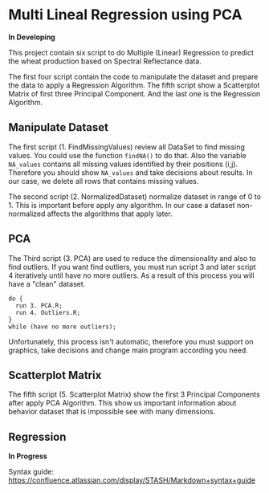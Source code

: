 # Multi Lineal Regression using PCA

__In Developing__

This project contain six script to do Multiple (Linear) Regression to predict the wheat production based on Spectral Reflectance data.

The first four script contain the code to manipulate the dataset and prepare the data to apply a Regression Algorithm. The fifth script show a Scatterplot Matrix of first three Principal Component. And the last one is the Regression Algorithm.

## Manipulate Dataset

The first script (1. FindMissingValues) review all DataSet to find missing values. You could use the function `findNA()` to do that. Also the variable `NA_values` contains all missing values identified by their positions (i,j). Therefore you should show `NA_values` and take decisions about results. In our case, we delete all rows that contains missing values.

The second script (2. NormalizedDataset) normalize dataset in range of 0 to 1. This is important before apply any algorithm. In our case a dataset non-normalized affects the algorithms that apply later.

## PCA

The Third script (3. PCA) are used to reduce the dimensionality and also to find outliers. If you want find outliers, you must run script 3 and later script 4 iteratively until have no more outliers. As a result of this process you will have a "clean" dataset.

```
do {
  run 3. PCA.R;
  run 4. Outliers.R;
}
while (have no more outliers);
```

Unfortunately, this process isn't automatic, therefore you must support on graphics, take decisions and change main program according you need.

## Scatterplot Matrix

The fifth script (5. Scatterplot Matrix) show the first 3 Principal Components after apply PCA Algorithm. This show us important information about behavior dataset that is impossible see with many dimensions.

## Regression

__In Progress__

Syntax guide: https://confluence.atlassian.com/display/STASH/Markdown+syntax+guide
